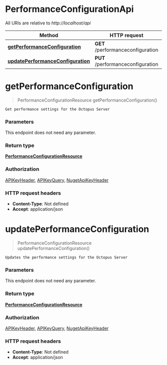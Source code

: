 # PerformanceConfigurationApi

All URIs are relative to *http://localhost/api*

Method | HTTP request | Description
------------- | ------------- | -------------
[**getPerformanceConfiguration**](PerformanceConfigurationApi.md#getPerformanceConfiguration) | **GET** /performanceconfiguration | 
[**updatePerformanceConfiguration**](PerformanceConfigurationApi.md#updatePerformanceConfiguration) | **PUT** /performanceconfiguration | 


<a name="getPerformanceConfiguration"></a>
# **getPerformanceConfiguration**
> PerformanceConfigurationResource getPerformanceConfiguration()



    Get performance settings for the Octopus Server

### Parameters
This endpoint does not need any parameter.

### Return type

[**PerformanceConfigurationResource**](../model/PerformanceConfigurationResource.md)

### Authorization

[APIKeyHeader](../README.md#APIKeyHeader), [APIKeyQuery](../README.md#APIKeyQuery), [NugetApiKeyHeader](../README.md#NugetApiKeyHeader)

### HTTP request headers

- **Content-Type**: Not defined
- **Accept**: application/json

<a name="updatePerformanceConfiguration"></a>
# **updatePerformanceConfiguration**
> PerformanceConfigurationResource updatePerformanceConfiguration()



    Updates the performance settings for the Octopus Server

### Parameters
This endpoint does not need any parameter.

### Return type

[**PerformanceConfigurationResource**](../model/PerformanceConfigurationResource.md)

### Authorization

[APIKeyHeader](../README.md#APIKeyHeader), [APIKeyQuery](../README.md#APIKeyQuery), [NugetApiKeyHeader](../README.md#NugetApiKeyHeader)

### HTTP request headers

- **Content-Type**: Not defined
- **Accept**: application/json

